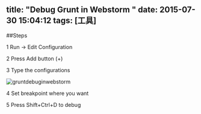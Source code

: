 title: "Debug Grunt in Webstorm "
date: 2015-07-30 15:04:12
tags: [工具]
--- 

##Steps

  1 Run  ->  Edit Configuration
 
  2 Press Add button (+)
  
  3 Type the configurations
  
  ![gruntdebuginwebstorm](/images/gruntdebuginwebstorm.png)

  4 Set breakpoint where you want 
  
  5 Press Shift+Ctrl+D to debug
